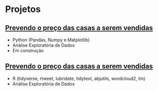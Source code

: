 # Projetos

## [Prevendo o preço das casas a serem vendidas](https://github.com/barbosarafael/Projetos/blob/master/House%20Prices%20-%20Advanced%20Regression%20Techniques/notebook_house_prices.ipynb)

- Python (Pandas, Numpy e Matplotlib)
- Análise Exploratória de Dados
- Em construção

## [Prevendo o preço das casas a serem vendidas](https://github.com/barbosarafael/Projetos/blob/master/Twitter%20-%20Analise%20%23BelemAlagada/2020-03-10-analise-belemalagada.md)

- R (tidyverse, rtweet, lubridate, tidytext, abjutils, wordcloud2, tm)
- Análise Exploratória de Dados

